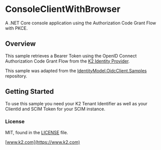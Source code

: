 # ConsoleClientWithBrowser

A .NET Core console application using the Authorization Code Grant Flow with PKCE.

## Overview

This sample retrieves a Bearer Token using the OpenID Connect Authorization Code Grant Flow from the [K2 Identity Provider](https://login.onk2.com).

This sample was adapted from the [IdentityModel.OidcClient.Samples](https://github.com/IdentityModel/IdentityModel.OidcClient.Samples/tree/main/ConsoleSystemBrowser) repository.

## Getting Started

To use this sample you need your K2 Tenant Identifier as well as your ClientId and SCIM Token for your SCIM instance.

### License

MIT, found in the [LICENSE](./LICENSE) file.

[www.k2.com](https://www.k2.com)